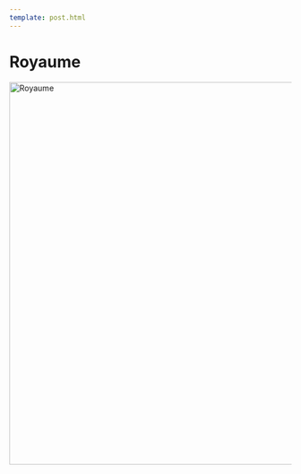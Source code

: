 ```yaml
---
template: post.html
---
```


# Royaume

<a data-flickr-embed="true" data-header="false" data-footer="false" data-context="false"  href="https://www.flickr.com/photos/ashassin/20772338412/in/dateposted-public/" title="Royaume"><img src="https://farm6.staticflickr.com/5698/20772338412_c42d631ca5_b.jpg" width="1024" height="683" alt="Royaume"></a><script async src="//embedr.flickr.com/assets/client-code.js" charset="utf-8"></script>
